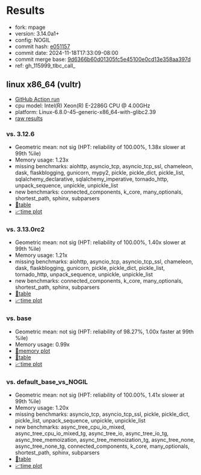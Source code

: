 # Results

- fork: mpage
- version: 3.14.0a1+
- config: NOGIL
- commit hash: [e051157](https://github.com/mpage/cpython/commit/e051157)
- commit date: 2024-11-18T17:33:09-08:00
- commit merge base: [9d6366b60d01305fc5e45100e0cd13e358aa397d](https://github.com/mpage/cpython/commit/9d6366b60d01305fc5e45100e0cd13e358aa397d)
- ref: gh_115999_tlbc_call_

## linux x86_64 (vultr)

- [GitHub Action run](https://github.com/facebookexperimental/free-threading-benchmarking/actions/runs/11976895253)
- cpu model: Intel(R) Xeon(R) E-2286G CPU @ 4.00GHz
- platform: Linux-6.8.0-45-generic-x86_64-with-glibc2.39
- [raw results](bm-20241118-vultr-x86_64-mpage-gh_115999_tlbc_call_-3.14.0a1%2B-e051157.json)

### vs. 3.12.6

- Geometric mean: not sig (HPT: reliability of 100.00%, 1.38x slower at 99th %ile)
- Memory usage: 1.23x
- missing benchmarks: aiohttp, asyncio_tcp, asyncio_tcp_ssl, chameleon, dask, flaskblogging, gunicorn, mypy2, pickle, pickle_dict, pickle_list, sqlalchemy_declarative, sqlalchemy_imperative, tornado_http, unpack_sequence, unpickle, unpickle_list
- new benchmarks: connected_components, k_core, many_optionals, shortest_path, sphinx, subparsers
- [📄table](bm-20241118-vultr-x86_64-mpage-gh_115999_tlbc_call_-3.14.0a1%2B-e051157-vs-3.12.6.md)
- [📈time plot](bm-20241118-vultr-x86_64-mpage-gh_115999_tlbc_call_-3.14.0a1%2B-e051157-vs-3.12.6.svg)

### vs. 3.13.0rc2

- Geometric mean: not sig (HPT: reliability of 100.00%, 1.40x slower at 99th %ile)
- Memory usage: 1.21x
- missing benchmarks: aiohttp, asyncio_tcp, asyncio_tcp_ssl, chameleon, dask, flaskblogging, gunicorn, pickle, pickle_dict, pickle_list, tornado_http, unpack_sequence, unpickle, unpickle_list
- new benchmarks: connected_components, k_core, many_optionals, shortest_path, sphinx, subparsers
- [📄table](bm-20241118-vultr-x86_64-mpage-gh_115999_tlbc_call_-3.14.0a1%2B-e051157-vs-3.13.0rc2.md)
- [📈time plot](bm-20241118-vultr-x86_64-mpage-gh_115999_tlbc_call_-3.14.0a1%2B-e051157-vs-3.13.0rc2.svg)

### vs. base

- Geometric mean: not sig (HPT: reliability of 98.27%, 1.00x faster at 99th %ile)
- Memory usage: 0.99x
- [🧠memory plot](bm-20241118-vultr-x86_64-mpage-gh_115999_tlbc_call_-3.14.0a1%2B-e051157-vs-base-mem.svg)
- [📄table](bm-20241118-vultr-x86_64-mpage-gh_115999_tlbc_call_-3.14.0a1%2B-e051157-vs-base.md)
- [📈time plot](bm-20241118-vultr-x86_64-mpage-gh_115999_tlbc_call_-3.14.0a1%2B-e051157-vs-base.svg)

### vs. default_base_vs_NOGIL

- Geometric mean: not sig (HPT: reliability of 100.00%, 1.41x slower at 99th %ile)
- Memory usage: 1.20x
- missing benchmarks: asyncio_tcp, asyncio_tcp_ssl, pickle, pickle_dict, pickle_list, unpack_sequence, unpickle, unpickle_list
- new benchmarks: async_tree_cpu_io_mixed, async_tree_cpu_io_mixed_tg, async_tree_io, async_tree_io_tg, async_tree_memoization, async_tree_memoization_tg, async_tree_none, async_tree_none_tg, connected_components, k_core, many_optionals, shortest_path, sphinx, subparsers
- [📄table](bm-20241118-vultr-x86_64-mpage-gh_115999_tlbc_call_-3.14.0a1%2B-e051157-vs-default_base_vs_NOGIL.md)
- [📈time plot](bm-20241118-vultr-x86_64-mpage-gh_115999_tlbc_call_-3.14.0a1%2B-e051157-vs-default_base_vs_NOGIL.svg)

